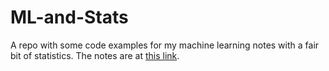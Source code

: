 # ML-and-Stats
A repo with some code examples for my machine learning notes with a fair bit of statistics.
The notes are at [this link](https://sbalan7.github.io/assets/notes/machine_learning.pdf).